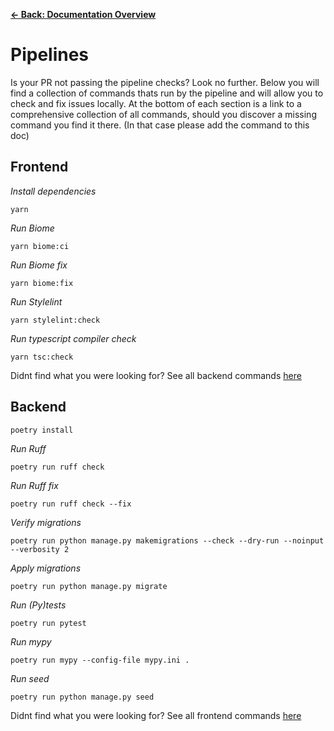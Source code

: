 [**&larr; Back: Documentation Overview**](../README.md)

# Pipelines

Is your PR not passing the pipeline checks? Look no further.
Below you will find a collection of commands thats run by the pipeline and will allow you to check and fix issues locally.
At the bottom of each section is a link to a comprehensive collection of all commands, should you discover a missing command you find it there. (In that case please add the command to this doc)

## Frontend

_Install dependencies_

```
yarn
```

_Run Biome_

```
yarn biome:ci
```

_Run Biome fix_

```
yarn biome:fix
```

_Run Stylelint_

```
yarn stylelint:check
```

_Run typescript compiler check_

```
yarn tsc:check
```

Didnt find what you were looking for? See all backend commands [here](../../frontend/package.json)

## Backend

```
poetry install
```

_Run Ruff_

```
poetry run ruff check
```

_Run Ruff fix_

```
poetry run ruff check --fix
```

_Verify migrations_

```
poetry run python manage.py makemigrations --check --dry-run --noinput --verbosity 2
```

_Apply migrations_

```
poetry run python manage.py migrate
```

_Run (Py)tests_

```
poetry run pytest
```

_Run mypy_

```
poetry run mypy --config-file mypy.ini .
```

_Run seed_

```
poetry run python manage.py seed
```

Didnt find what you were looking for? See all frontend commands [here](../../backend/aliases.sh)
